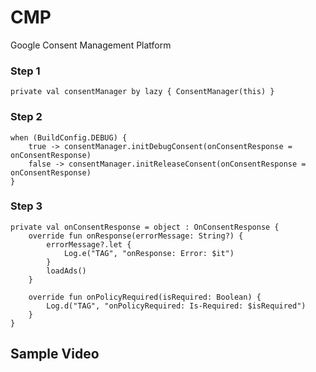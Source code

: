 # CMP

Google Consent Management Platform

### Step 1

    private val consentManager by lazy { ConsentManager(this) }

### Step 2
    when (BuildConfig.DEBUG) {
        true -> consentManager.initDebugConsent(onConsentResponse = onConsentResponse)
        false -> consentManager.initReleaseConsent(onConsentResponse = onConsentResponse)
    }

### Step 3

    private val onConsentResponse = object : OnConsentResponse {
        override fun onResponse(errorMessage: String?) {
            errorMessage?.let {
                Log.e("TAG", "onResponse: Error: $it")
            }
            loadAds()
        }

        override fun onPolicyRequired(isRequired: Boolean) {
            Log.d("TAG", "onPolicyRequired: Is-Required: $isRequired")
        }
    }
    

## Sample Video


